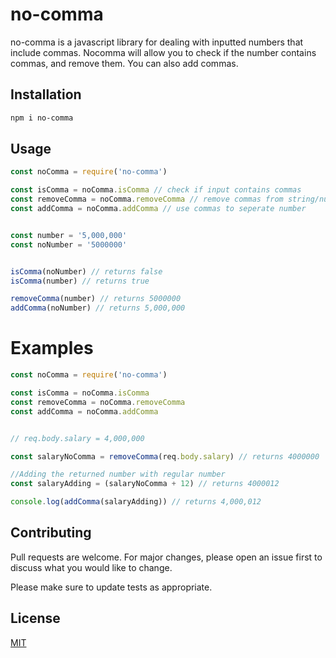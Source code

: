 ﻿# no-comma

no-comma is a javascript library for dealing with inputted numbers that include commas. Nocomma will allow you to check if the number contains commas, and remove them. You can also add commas.

## Installation


```bash
npm i no-comma
```

## Usage

```js
const noComma = require('no-comma')

const isComma = noComma.isComma // check if input contains commas
const removeComma = noComma.removeComma // remove commas from string/number
const addComma = noComma.addComma // use commas to seperate number


const number = '5,000,000'
const noNumber = '5000000'


isComma(noNumber) // returns false
isComma(number) // returns true

removeComma(number) // returns 5000000
addComma(noNumber) // returns 5,000,000
```

# Examples
```js
const noComma = require('no-comma')

const isComma = noComma.isComma
const removeComma = noComma.removeComma
const addComma = noComma.addComma


// req.body.salary = 4,000,000

const salaryNoComma = removeComma(req.body.salary) // returns 4000000

//Adding the returned number with regular number
const salaryAdding = (salaryNoComma + 12) // returns 4000012

console.log(addComma(salaryAdding)) // returns 4,000,012
```
## Contributing
Pull requests are welcome. For major changes, please open an issue first to discuss what you would like to change.

Please make sure to update tests as appropriate.

## License
[MIT](https://choosealicense.com/licenses/mit/)
